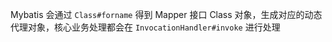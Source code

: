 Mybatis 会通过 `Class#forname` 得到 Mapper 接口 Class 对象，生成对应的动态代理对象，核心业务处理都会在 `InvocationHandler#invoke` 进行处理